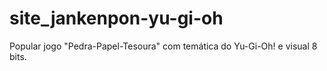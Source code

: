 # site_jankenpon-yu-gi-oh
Popular jogo "Pedra-Papel-Tesoura" com temática do Yu-Gi-Oh! e visual 8 bits.

